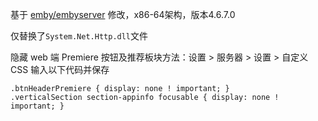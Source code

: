 基于 [emby/embyserver](https://hub.docker.com/r/emby/embyserver) 修改，x86-64架构，版本4.6.7.0

仅替换了`System.Net.Http.dll`文件

隐藏 web 端 Premiere 按钮及推荐板块方法：设置 > 服务器 > 设置 > 自定义CSS 输入以下代码并保存
```
.btnHeaderPremiere { display: none ! important; }
.verticalSection section-appinfo focusable { display: none ! important; }
```
